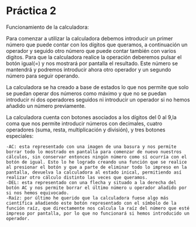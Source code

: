  # Práctica 2

Funcionamiento de la calculadora:

Para comenzar a utilizar la calculadora debemos introducir un primer número que puede contar con los dígitos que queramos, a continuación un operador y seguido otro número que puede contar también con varios digitos. Para que la calculadora realice la operación deberemos pulsar el botón igual(=) y nos mostrará por pantalla el resultado. Este número se mantendrá y podremos introducir ahora otro operador y un segundo número para seguir operando.

La calculadora se ha creado a base de estados lo que nos permite que solo se puedan operar dos números como máximo y que no se puedan introducir ni dos operadores seguidos ni introducir un operador si no hemos añadido un número previamente.

La calculadora cuenta con botones asociados a los dígitos del 0 al 9,la coma que nos permite introducir números con decimales, cuatro operadores (suma, resta, multiplicación y división), y tres botones especiales:

    -AC: esta representado con una imagen de una basura y nos permite borrar todo lo mostrado en pantalla para comenzar de nuevo nuestros cálculos, sin conservar entonces ningún número como sí ocurría con el botón de igual. Esto lo he logrado creando una función que se realice al presionar el botón y que a parte de eliminar todo lo impreso en la pantalla, devuelva la calculadora al estado inical, permitiendo así realizar otro cálculo distinto las veces que queramos.
    -DEL: esta representado con una flecha y situado a la derecha del botón AC y nos permite borrar el último número u operador añadido por si nos hemos equivocado.
    -Raíz: por último he querido que la calculadora fuese algo más científica añadiendo este botón representado con el símbolo de la función raíz, que directamente nos calcula la raíz del número que esté impreso por pantalla, por lo que no funcionará si hemos introducido un operador.